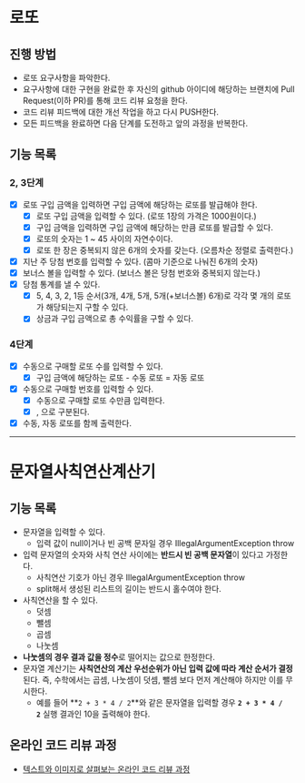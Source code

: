 # 로또
## 진행 방법
* 로또 요구사항을 파악한다.
* 요구사항에 대한 구현을 완료한 후 자신의 github 아이디에 해당하는 브랜치에 Pull Request(이하 PR)를 통해 코드 리뷰 요청을 한다.
* 코드 리뷰 피드백에 대한 개선 작업을 하고 다시 PUSH한다.
* 모든 피드백을 완료하면 다음 단계를 도전하고 앞의 과정을 반복한다.

## 기능 목록
### 2, 3단계
- [x] 로또 구입 금액을 입력하면 구입 금액에 해당하는 로또를 발급해야 한다.
  - [x] 로또 구입 금액을 입력할 수 있다. (로또 1장의 가격은 1000원이다.)
  - [x] 구입 금액을 입력하면 구입 금액에 해당하는 만큼 로또를 발급할 수 있다.
  - [x] 로또의 숫자는 1 ~ 45 사이의 자연수이다.
  - [x] 로또 한 장은 중복되지 않은 6개의 숫자를 갖는다. (오름차순 정렬로 출력한다.)
- [x] 지난 주 당첨 번호를 입력할 수 있다. (콤마 기준으로 나눠진 6개의 숫자)
- [x] 보너스 볼을 입력할 수 있다. (보너스 볼은 당첨 번호와 중복되지 않는다.)
- [x] 당첨 통계를 낼 수 있다.
  - [x] 5, 4, 3, 2, 1등 순서(3개, 4개, 5개, 5개(+보너스볼) 6개)로 각각 몇 개의 로또가 해당되는지 구할 수 있다.
  - [x] 상금과 구입 금액으로 총 수익률을 구할 수 있다.
  
### 4단계
- [x] 수동으로 구매할 로또 수를 입력할 수 있다.
  - [x] 구입 금액에 해당하는 로또 - 수동 로또 = 자동 로또
- [x] 수동으로 구매할 번호를 입력할 수 있다.
  - [x] 수동으로 구매할 로또 수만큼 입력한다.
  - [x] , 으로 구분된다.
- [x] 수동, 자동 로또를 함께 출력한다.

<hr>

# 문자열사칙연산계산기
## 기능 목록

- 문자열을 입력할 수 있다.
    - 입력 값이 null이거나 빈 공백 문자일 경우 IllegalArgumentException throw
- 입력 문자열의 숫자와 사칙 연산 사이에는 **반드시 빈 공백 문자열**이 있다고 가정한다.
    - 사칙연산 기호가 아닌 경우 IllegalArgumentException throw
    - split해서 생성된 리스트의 길이는 반드시 홀수여야 한다.
- 사칙연산을 할 수 있다.
    - 덧셈
    - 뺄셈
    - 곱셈
    - 나눗셈
- **나눗셈의 경우 결과 값을 정수**로 떨어지는 값으로 한정한다.
- 문자열 계산기는 **사칙연산의 계산 우선순위가 아닌 입력 값에 따라 계산 순서가 결정**된다. 즉, 수학에서는 곱셈, 나눗셈이 덧셈, 뺄셈 보다 먼저 계산해야 하지만 이를 무시한다.
    - 예를 들어 **`2 + 3 * 4 / 2`**와 같은 문자열을 입력할 경우 **`2 + 3 * 4 / 2`** 실행 결과인 10을 출력해야 한다.


## 온라인 코드 리뷰 과정
* [텍스트와 이미지로 살펴보는 온라인 코드 리뷰 과정](https://github.com/next-step/nextstep-docs/tree/master/codereview)
